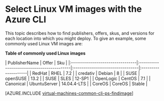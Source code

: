 <properties
   pageTitle="Select Linux VM images with the Azure  CLI | Microsoft Azure"
   description="Learn how to determine the publisher, offer, and SKU for images when creating a Linux virtual machine with the Resource Manager deployment model."
   services="virtual-machines-linux"
   documentationCenter=""
   authors="squillace"
   manager="timlt"
   editor=""
   tags="azure-resource-manager"
   />

<tags
   ms.service="virtual-machines-linux"
   ms.devlang="na"
   ms.topic="article"
   ms.tgt_pltfrm="vm-linux"
   ms.workload="infrastructure"
   ms.date="06/06/2016"
   ms.author="rasquill"/>

# Select Linux VM images with the Azure CLI

This topic describes how to find publishers, offers, skus, and versions for each location into which you might deploy. To give an example, some commonly used Linux VM images are:

**Table of commonly used Linux images**


| PublisherName                        | Offer                                 | Sku                         |
|:---------------------------------|:-------------------------------------------|:---------------------------------|:--------------------|
| RedHat                           | RHEL                                       | 7.2                              |
| credativ                         | Debian                                     | 8                                | 
| SUSE                             | openSUSE                                   | 13.2                             |
| SUSE                             | SLES                                       | 12-SP1                           |
| OpenLogic                        | CentOS                                     | 7.1                              |
| Canonical                        | UbuntuServer                               | 14.04.4-LTS                      |
| CoreOS                           | CoreOS                                     | Stable                           |


[AZURE.INCLUDE [virtual-machines-common-cli-ps-findimage](../../includes/virtual-machines-common-cli-ps-findimage.md)]
